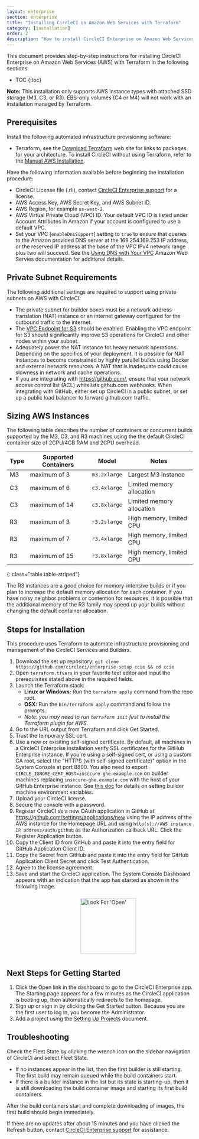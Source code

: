 ```yaml
---
layout: enterprise
section: enterprise
title: "Installing CircleCI on Amazon Web Services with Terraform"
category: [installation]
order: 2
description: "How to install CircleCI Enterprise on Amazon Web Services (AWS)."
---
```


This document provides step-by-step instructions for installing CircleCI Enterprise on Amazon Web Services (AWS) with Terraform in the following sections:

* TOC
{:toc}

**Note:** This installation only supports AWS instance types with attached SSD storage (M3, C3, or R3). EBS-only volumes (C4 or M4) will not work with an installation managed by Terraform. 

## Prerequisites

Install the following automated infrastructure provisioning software:

* Terraform, see the [Download Terraform](https://www.terraform.io/downloads.html) web site for links to packages for your architecture. To install CircleCI without using Terraform, refer to the [Manual AWS Installation]({{site.baseurl}}/enterprise/aws-manual/).

Have the following information available before beginning the installation procedure:

* CircleCI License file (.rli), contact [CircleCI Enterprise support](https://support.circleci.com/hc/en-us) for a license.
* AWS Access Key, AWS Secret Key, and AWS Subnet ID.
* AWS Region, for example `us-west-2`.
* AWS Virtual Private Cloud (VPC) ID. Your default VPC ID is listed under Account Attributes in Amazon if your account is configured to use a default VPC.
* Set your VPC [`enableDnsSupport`] setting to `true` to ensure that queries to the Amazon provided DNS server at the 169.254.169.253 IP address, or the reserved IP address at the base of the VPC IPv4 network range plus two will succeed. See the [Using DNS with Your VPC](https://docs.aws.amazon.com/AmazonVPC/latest/UserGuide/vpc-dns.html#vpc-dns-updating) Amazon Web Servies documentation for additional details.
	
## Private Subnet Requirements	

The following additional settings are required to support using private subnets on AWS with CircleCI:

- The private subnet for builder boxes must be a network address translation (NAT) instance or an internet gateway configured for the outbound traffic to the internet.
- The [VPC Endpoint for S3](https://aws.amazon.com/blogs/aws/new-vpc-endpoint-for-amazon-s3/) should be enabled. Enabling the VPC endpoint for S3 should significantly improve S3 operations for CircleCI and other nodes within your subnet.
- Adequately power the NAT instance for heavy network operations.  Depending on the specifics of your deployment, it is possible for NAT instances to become constrained by highly parallel builds using Docker and external network resources.  A NAT that is inadequate could cause slowness in network and cache operations.
- If you are integrating with https://github.com/, ensure that your network access control list (ACL) whitelists github.com webhooks.  When integrating with GitHub, either set up CircleCI in a public subnet, or set up a public load balancer to forward github.com traffic.

<!--- Check whether the ACL needs to be more open so the services/build can download build images -->

## Sizing AWS Instances

The following table describes the number of containers or concurrent builds supported by the M3, C3, and R3 machines using the the default CircleCI container size of 2CPU/4GB RAM and 2CPU overhead. 

Type | Supported Containers | Model | Notes
----|-----------------------|-------|------
M3 | maximum of 3 | `m3.2xlarge` | Largest M3 instance
C3 | maximum of 6 | `c3.4xlarge` | Limited memory allocation
C3 | maximum of 14 | `c3.8xlarge` | Limited memory allocation
R3 | maximum of 3 | `r3.2slarge` | High memory, limited CPU
R3 | maximum of 7 | `r3.4xlarge` | High memory, limited CPU
R3 | maximum of 15 | `r3.8xlarge` | High memory, limited CPU
{: class="table table-striped"}

The R3 instances are a good choice for memory-intensive builds or if you plan to increase the default memory allocation for each container. If you have noisy neighbor problems or contention for resources, it is possible that the additional memory of the R3 family may speed up your builds without changing the default container allocation.

## Steps for Installation

This procedure uses Terraform to automate infrastructure provisioning and management of the CircleCI Services and Builders.

1. Download the set up repository: `git clone https://github.com/circleci/enterprise-setup ccie && cd ccie`
1. Open `terraform.tfvars` in your favorite text editor and input the
prerequisites stated above in the required fields.
1. Launch the Terraform stack:
	- **Linux or Windows:** Run the `terraform apply` command from the repo root.
	- **OSX:** Run the `bin/terraform apply` command and follow the prompts.
	- *Note: you may need to run `terraform init` first to install the Terraform plugin for AWS.*
1. Go to the URL output from Terraform and click Get Started.
1. Trust the temporary SSL cert.
1. Use a new or exisiting self-signed certificate. By default, all machines in a CircleCI Enterprise installation verify SSL certificates for the GitHub Enterprise instance. If you're using a self-signed cert,
or using a custom CA root, select the "HTTPS (with self-signed certificate)" option in the System Console at port 8800.
You also need to export `CIRCLE_IGNORE_CERT_HOST=insecure-ghe.example.com` on builder machines replacing `insecure-ghe.example.com` with the host of your GitHub Enterprise instance. See [this doc]({{site.baseurl}}/enterprise/docker-builder-config/) for details on setting builder machine environment variables.
1. Upload your CircleCI license.
1. Secure the console with a password.
1. Register CircleCI as a new OAuth application in GitHub at <https://github.com/settings/applications/new> using the IP address of the AWS instance for the Homepage URL and using `http(s)://AWS instance IP address/auth/github` as the Authorization callback URL. Click the Register Application button.
1. Copy the Client ID from GitHub and paste it into the entry field for GitHub Application Client ID.
1. Copy the Secret from GitHub and paste it into the entry field for GitHub Application Client Secret and click Test Authentication.
1. Agree to the license agreement. 
1. Save and start the CircleCI application. The System Console Dashboard appears with an indication that the app has started as shown in the following image.

<img src="{{site.baseurl}}/assets/img/docs/started.png" alt="Look For 'Open'" width="150" style="margin: 10px; margin-left: 200px">

## Next Steps for Getting Started

1. Click the Open link in the dashboard to go to the CircleCI Enterprise app. The Starting page appears for a few minutes as the CircleCI application is booting up, then automatically redirects to the homepage. 
1. Sign up or sign in by clicking the Get Started button. Because you are the first user to log in, you become the Administrator.
1. Add a project using the [Setting Up Projects]({{site.baseurl}}/enterprise/quick-start/) document.

## Troubleshooting

Check the Fleet State by clicking the wrench icon on the sidebar navigation of CircleCI and select Fleet State.
- If no instances appear in the list, then the first builder is still starting. The first build may remain queued while the build containers start.
- If there is a builder instance in the list but its state is starting-up, then it is still downloading the build container image and starting its first build containers.

After the build containers start and complete downloading of images, the first build should begin immediately.

If there are no updates after about 15 minutes and you have clicked the Refresh button, contact [CircleCI Enterprise support](https://support.circleci.com/hc/en-us) for assistance.



